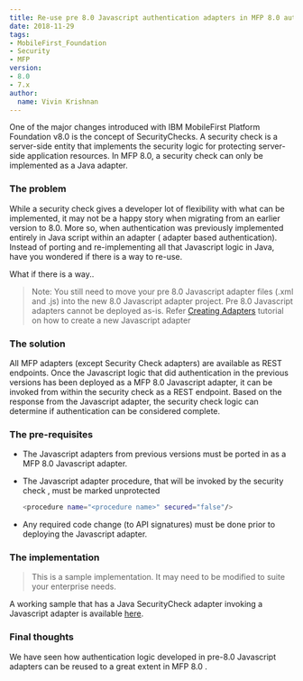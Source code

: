 ```yaml
---
title: Re-use pre 8.0 Javascript authentication adapters in MFP 8.0 authentication
date: 2018-11-29
tags:
- MobileFirst_Foundation
- Security
- MFP
version:
- 8.0
- 7.x
author:
  name: Vivin Krishnan
---
```


One of the major changes introduced with IBM MobileFirst Platform Foundation v8.0 is the concept of SecurityChecks. A security check is a server-side entity that implements the security logic for protecting server-side application resources. In MFP 8.0, a security check can only be implemented as a Java adapter.

### The problem

While a security check  gives a developer lot of flexibility with what can be implemented, it may not be a happy story when migrating from an earlier version to 8.0. More so, when authentication was previously implemented entirely in Java script within an adapter ( adapter based authentication). Instead of porting and re-implementing all that Javascript logic in Java, have you wondered if there is a way to re-use. 

What if there is a way..

>Note: You still need to move your pre 8.0 Javascript adapter files (.xml and .js) into the new 8.0 Javascript adapter project. Pre 8.0 Javascript adapters cannot be deployed as-is.
>Refer [Creating Adapters](http://mobilefirstplatform.ibmcloud.com/tutorials/en/foundation/8.0/adapters/creating-adapters/) tutorial on how to create a new Javascript adapter

### The solution

All MFP adapters (except Security Check adapters) are available as REST endpoints. Once the Javascript logic that did authentication in the previous versions has been deployed as a MFP 8.0 Javascript adapter, it can be invoked from within the security check as a REST endpoint. Based on the response from the Javascript adapter, the security check logic can determine if authentication can be considered complete.


### The pre-requisites

* The Javascript adapters from previous versions must be ported in as a MFP 8.0 Javascript adapter.

* The Javascript adapter procedure, that will be invoked by the security check , must be marked unprotected


	```bash
	<procedure name="<procedure name>" secured="false"/>
	```

* Any required code change (to API signatures) must be done prior to deploying the Javascript adapter.

### The implementation

>This is a sample implementation. It may need to be modified to suite your enterprise needs.

A working sample that has a Java SecurityCheck adapter invoking a Javascript adapter is available [here](https://github.com/mfpdev/reuse-jsadapterauthentication-mfp80).

### Final thoughts

We have seen how authentication logic developed in pre-8.0 Javascript adapters can be reused to a great extent in MFP 8.0 .
